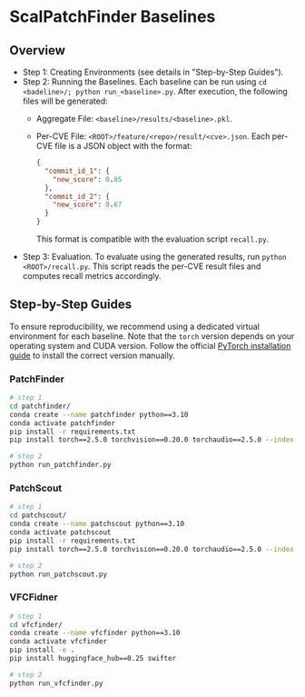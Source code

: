 # ScalPatchFinder Baselines
## Overview
- Step 1: Creating Environments (see details in "Step-by-Step Guides").
- Step 2: Running the Baselines. Each baseline can be run using `cd <badeline>/;
  python run_<baseline>.py`. After execution, the following files will be 
  generated:
  - Aggregate File: `<baseline>/results/<baseline>.pkl`.
  - Per-CVE File: `<ROOT>/feature/<repo>/result/<cve>.json`. Each per-CVE file 
    is a JSON object with the format:

    ```json
    {
      "commit_id_1": {
        "new_score": 0.85
      },
      "commit_id_2": {
        "new_score": 0.67
      }
    }
    ```

    This format is compatible with the evaluation script `recall.py`.
- Step 3: Evaluation. To evaluate using the generated results, run `python 
<ROOT>/recall.py`. This script reads the per-CVE result files and computes 
  recall 
  metrics accordingly.

## Step-by-Step Guides

To ensure reproducibility, we recommend using a dedicated virtual 
environment for each baseline. Note that the `torch` version depends on your 
operating system and CUDA version. Follow the official [PyTorch 
installation guide](https://pytorch.org/get-started/previous-versions/) to 
install the correct version manually.

### PatchFinder
```bash
# step 1
cd patchfinder/
conda create --name patchfinder python==3.10
conda activate patchfinder
pip install -r requirements.txt
pip install torch==2.5.0 torchvision==0.20.0 torchaudio==2.5.0 --index-url https://download.pytorch.org/whl/cu118

# step 2
python run_patchfinder.py
```
### PatchScout
```bash
# step 1
cd patchscout/
conda create --name patchscout python==3.10
conda activate patchscout
pip install -r requirements.txt
pip install torch==2.5.0 torchvision==0.20.0 torchaudio==2.5.0 --index-url https://download.pytorch.org/whl/cu118

# step 2
python run_patchscout.py
```

### VFCFidner
```bash
# step 1
cd vfcfinder/
conda create --name vfcfinder python==3.10
conda activate vfcfinder
pip install -e .
pip install huggingface_hub==0.25 swifter

# step 2
python run_vfcfinder.py
```